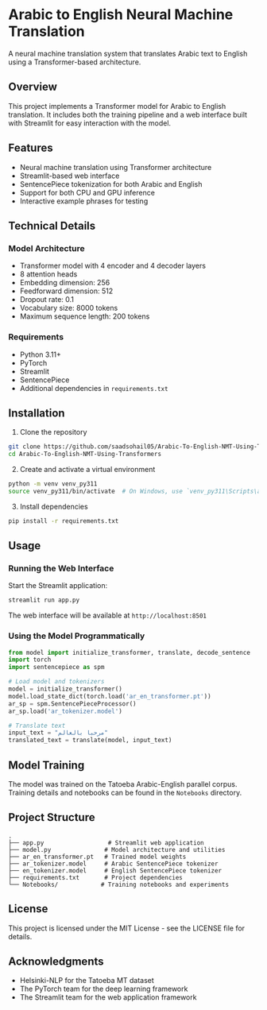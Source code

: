 # Arabic to English Neural Machine Translation

A neural machine translation system that translates Arabic text to English using a Transformer-based architecture.

## Overview

This project implements a Transformer model for Arabic to English translation. It includes both the training pipeline and a web interface built with Streamlit for easy interaction with the model.

## Features

- Neural machine translation using Transformer architecture
- Streamlit-based web interface
- SentencePiece tokenization for both Arabic and English
- Support for both CPU and GPU inference
- Interactive example phrases for testing

## Technical Details

### Model Architecture
- Transformer model with 4 encoder and 4 decoder layers
- 8 attention heads
- Embedding dimension: 256
- Feedforward dimension: 512
- Dropout rate: 0.1
- Vocabulary size: 8000 tokens
- Maximum sequence length: 200 tokens

### Requirements

- Python 3.11+
- PyTorch
- Streamlit
- SentencePiece
- Additional dependencies in `requirements.txt`

## Installation

1. Clone the repository
```bash
git clone https://github.com/saadsohail05/Arabic-To-English-NMT-Using-Transformers.git
cd Arabic-To-English-NMT-Using-Transformers
```

2. Create and activate a virtual environment
```bash
python -m venv venv_py311
source venv_py311/bin/activate  # On Windows, use `venv_py311\Scripts\activate`
```

3. Install dependencies
```bash
pip install -r requirements.txt
```

## Usage

### Running the Web Interface

Start the Streamlit application:
```bash
streamlit run app.py
```

The web interface will be available at `http://localhost:8501`

### Using the Model Programmatically

```python
from model import initialize_transformer, translate, decode_sentence
import torch
import sentencepiece as spm

# Load model and tokenizers
model = initialize_transformer()
model.load_state_dict(torch.load('ar_en_transformer.pt'))
ar_sp = spm.SentencePieceProcessor()
ar_sp.load('ar_tokenizer.model')

# Translate text
input_text = "مرحبا بالعالم"
translated_text = translate(model, input_text)
```

## Model Training

The model was trained on the Tatoeba Arabic-English parallel corpus. Training details and notebooks can be found in the `Notebooks` directory.

## Project Structure

```
.
├── app.py                  # Streamlit web application
├── model.py               # Model architecture and utilities
├── ar_en_transformer.pt   # Trained model weights
├── ar_tokenizer.model     # Arabic SentencePiece tokenizer
├── en_tokenizer.model     # English SentencePiece tokenizer
├── requirements.txt       # Project dependencies
└── Notebooks/            # Training notebooks and experiments
```

## License

This project is licensed under the MIT License - see the LICENSE file for details.

## Acknowledgments

- Helsinki-NLP for the Tatoeba MT dataset
- The PyTorch team for the deep learning framework
- The Streamlit team for the web application framework
